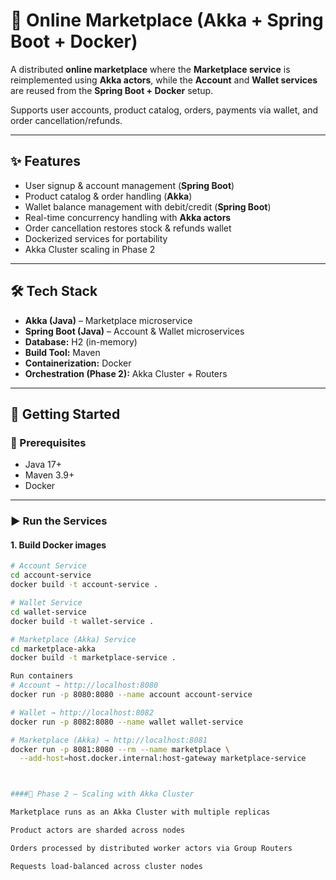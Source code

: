 # 🛒 Online Marketplace (Akka + Spring Boot + Docker)

A distributed **online marketplace** where the **Marketplace service** is reimplemented using **Akka actors**, while the **Account** and **Wallet services** are reused from the **Spring Boot + Docker** setup.  

Supports user accounts, product catalog, orders, payments via wallet, and order cancellation/refunds.  

---

## ✨ Features
- User signup & account management (**Spring Boot**)  
- Product catalog & order handling (**Akka**)  
- Wallet balance management with debit/credit (**Spring Boot**)  
- Real-time concurrency handling with **Akka actors**  
- Order cancellation restores stock & refunds wallet  
- Dockerized services for portability  
- Akka Cluster scaling in Phase 2  

---

## 🛠 Tech Stack
- **Akka (Java)** – Marketplace microservice  
- **Spring Boot (Java)** – Account & Wallet microservices  
- **Database:** H2 (in-memory)  
- **Build Tool:** Maven  
- **Containerization:** Docker  
- **Orchestration (Phase 2):** Akka Cluster + Routers  

---

## 🚀 Getting Started

### 📌 Prerequisites
- Java 17+  
- Maven 3.9+  
- Docker  

---

### ▶️ Run the Services

#### 1. Build Docker images
```bash
# Account Service
cd account-service
docker build -t account-service .

# Wallet Service
cd wallet-service
docker build -t wallet-service .

# Marketplace (Akka) Service
cd marketplace-akka
docker build -t marketplace-service .

Run containers
# Account → http://localhost:8080
docker run -p 8080:8080 --name account account-service

# Wallet → http://localhost:8082
docker run -p 8082:8080 --name wallet wallet-service

# Marketplace (Akka) → http://localhost:8081
docker run -p 8081:8080 --rm --name marketplace \
  --add-host=host.docker.internal:host-gateway marketplace-service



####🚀 Phase 2 – Scaling with Akka Cluster

Marketplace runs as an Akka Cluster with multiple replicas

Product actors are sharded across nodes

Orders processed by distributed worker actors via Group Routers

Requests load-balanced across cluster nodes
